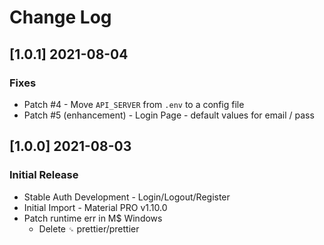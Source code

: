 # Change Log

## [1.0.1] 2021-08-04
### Fixes

- Patch #4 - Move `API_SERVER` from `.env` to a config file
- Patch #5 (enhancement) - Login Page - default values for email / pass 

## [1.0.0] 2021-08-03
### Initial Release

- Stable Auth Development - Login/Logout/Register
- Initial Import - Material PRO v1.10.0
- Patch runtime err in M$ Windows 
    - Delete `␍`  prettier/prettier 

